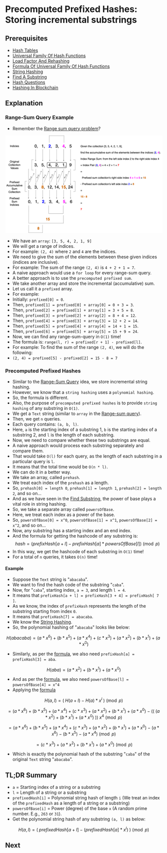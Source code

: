 # Precomputed Prefixed Hashes: Storing incremental substrings

## Prerequisites

* [Hash Tables](05hashTables.md)
* [Universal Family Of Hash Functions](10universalFamilyOfHashFunctions.md)
* [Load Factor And Rehashing](15loadFactorAndRehashing.md)
* [Formula Of Universal Family Of Hash Functions](20formulaOfUniversalFamilyOfHashFunctions.md)
* [String Hashing](25stringHashing.md)
* [Find A Substring](30findSubstring.md)
* [Hash Questions](35hashQuestions.md)
* [Hashing In Blockchain](40hashingInBlockchain.md)

## Explanation

### Range-Sum Query Example

* Remember the [Range sum query problem](../../../../../src/courses/uc/course01algorithmicToolbox/module02AlgorithmicWarmUp/100RangeSumQueryImmutable.kt)?

![rangeSumPrefixedSum.png](../../../../../res/coursera/ucSanDiego/course01algorithmicToolbox/module02AlgorithmicWarmUp/rangeSumPrefixedSum.png)

* We have an `array`: `[3, 5, 4, 2, 1, 9]`
* We will get a range of indices. 
* For example: `(2, 4)` where `2` and `4` are the indices.
* We need to give the sum of the elements between these given indices (indices are inclusive).
* For example: The sum of the range `(2, 4)` is `4 + 2 + 1 = 7`.
* A naive approach would use a `for loop` for every range-sum query.
* A better approach is to use the `precomputed prefixed sum`.
* We take another array and store the incremental (accumulative) sum.
* Let us call it a `prefixed` array.
* For example: 
* Initially: `prefixed[0] = 0`. 
* Then, `prefixed[1] = prefixed[0] + array[0] = 0 + 3 = 3`.
* Then, `prefixed[2] = prefixed[1] + array[1] = 3 + 5 = 8`.
* Then, `prefixed[3] = prefixed[2] + array[2] = 8 + 4 = 12`.
* Then, `prefixed[4] = prefixed[3] + array[3] = 12 + 2 = 14`.
* Then, `prefixed[5] = prefixed[4] + array[4] = 14 + 1 = 15`.
* Then, `prefixed[6] = prefixed[5] + array[5] = 15 + 9 = 24`.
* Now, we can find any range-sum-query in `O(1)` time!
* The formula is: `range(l, r) = prefixed[r + 1] - prefixed[l]`.
* For example: To find the sum of the range `(2, 4)`, we will do the following:
* `(2, 4) = prefixed[5] - prefixed[2] = 15 - 8 = 7`

### Precomputed Prefixed Hashes

* Similar to the [Range-Sum Query](#range-sum-query-example) idea, we store incremental string hashing.
* However, we know that a `string hashing` uses a `polynomial hashing`.
* So, the formula is different.
* Also, the purpose of `precomputed prefixed hashes` is to provide `string hashing` of any substring in `O(1)`.
* We get a `Text` string (similar to `array` in the [Range-sum query](#range-sum-query-example)).
* Then, we get `n` queries.
* Each query contains: `(a, b, l)`. 
* Here, `a` is the starting index of a substring 1, `b` is the starting index of a substring 2, and `l` is the length of each substring.
* Now, we need to compare whether these two substrings are equal.
* A naive approach would process each substring separately and compare them.
* That would take `O(l)` for each query, as the length of each substring in a particular query is `l`.
* It means that the total time would be `O(n * l)`.
* We can do it in a better way.
* We take an array, called `prehash`.
* We treat each index of the `prehash` as a length.
* So, `prehash[0] = length 0`, `prehash[1] = length 1`, `prehash[2] = length 2`, and so on...
* And as we have seen in the [Find Substring](30findSubstring.md#recurrence-of-a-polynomial-hash-function-of-a-string), the power of base plays a vital role in string hashing.
* So, we take a separate array called `powersOfBase`.
* Here, we treat each index as a power of the base.
* So, `powersOfBase[0] = x^0`, `powersOfBase[1] = x^1`, `powersOfBase[2] = x^2`, and so on...
* Now, any substring has a starting index and an end index.
* And the formula for getting the hashcode of any substring is:
$$
hash = (prefixHash[a + l] - prefixHash[a] * powersOfBase[l]) \pmod p
$$
* In this way, we get the hashcode of each substring in `O(1)` time!
* For a total of `n` queries, it takes `O(n)` time!

#### Example

* Suppose the `Text` string is "`abacaba`".
* We want to find the hash code of the substring "`caba`".
* Now, for "`caba`", starting index, `a = 3`, and length `l = 4`.
* It means that `prefixHash[a + l] = prefixHash[3 + 4] = prefixHash[ 7 ]`.
* As we know, the index of `prefixHash` represents the length of the substring starting from index `0`.
* It means that `prefixHash[7] = abacaba`.
* We know the [String Hashing](25stringHashing.md).
* So, the polynomial hashing of "`abacaba`" looks like below:

$$
H(abacaba) = (a * x^6) + (b * x^5) + (a * x^4) + (c * x^3) + (a * x^2) + (b * x^1) + (a * x^0)
$$

* Similarly, as per the [formula](#precomputed-prefixed-hashes), we also need `prefixHash[a] = prefixHash[3] = aba`.

$$
H(aba) = (a * x^2) + (b * x^1) + (a * x^0)
$$

* And as per the [formula](#precomputed-prefixed-hashes), we also need `powersOfBase[l] = powersOfBase[4] = x^4`
* Applying the [formula](#precomputed-prefixed-hashes)

$$
H(a, l) = (\; H(a + l) - H(a) * x^l \;) \pmod p
$$

$$
= (a * x^6) + (b * x^5) + (a * x^4) + (c * x^3) + (a * x^2) + (b * x^1) + (a * x^0) - \left((\; (a * x^2) + (b * x^1) + (a * x^0) \;)\right) \; x^4 \pmod p
$$

$$
= (a * x^6) + (b * x^5) + (a * x^4) + (c * x^3) + (a * x^2) + (b * x^1) + (a * x^0) - (a * x^6) - (b * x^5) - (a * x^4) \pmod p 
$$

$$
= (c * x^3) + (a * x^2) + (b * x^1) + (a * x^0) \pmod p
$$

* Which is exactly the polynomial hash of the substring "`caba`" of the original `Text` string "`abacaba`".

## TL;DR Summary

* `a` = Starting index of a string or a substring
* `l` = Length of a string or a substring
* `prefixedHash[i]` = Polynomial string hash of length `i` (We treat an index of the `prefixedHash` as a length of a string or a substring)
* `powersOfBase[i]` = Power (degree) of the base `x` (A random prime number. E.g., `263` or `31`).
* Get the polynomial string hash of any substring `(a, l)` as below:

$$
H(a, l) = \left(\;prefixedHash[a + l] - (prefixedHash[a] * x^l)\;\right) \pmod p
$$

## Next

